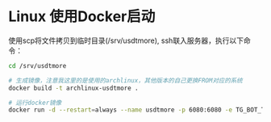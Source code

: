 # Linux 使用Docker启动

使用scp将文件拷贝到临时目录(/srv/usdtmore), ssh联入服务器，执行以下命令：

```bash
cd /srv/usdtmore

# 生成镜像，注意我这里的是使用的archlinux，其他版本的自己更换FROM对应的系统
docker build -t archlinux-usdtmore .

# 运行docker镜像
docker run -d --restart=always --name usdtmore -p 6080:6080 -e TG_BOT_TOKEN=机器人的TOKEN -e TG_BOT_ADMIN_ID=管理员的ID  -e AUTH_TOKEN=密钥 -e REWRITE_HTTPS=true archlinux-usdtmore
```